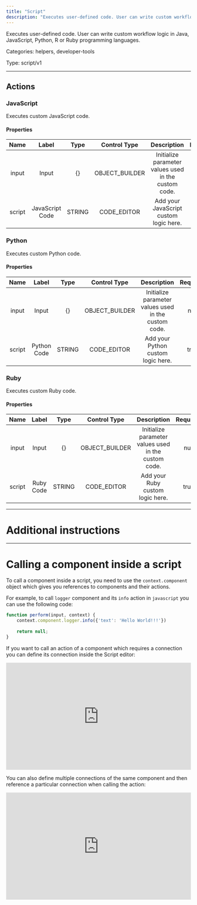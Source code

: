 ```yaml
---
title: "Script"
description: "Executes user-defined code. User can write custom workflow logic in Java, JavaScript, Python, R or Ruby programming languages."
---
```


Executes user-defined code. User can write custom workflow logic in Java, JavaScript, Python, R or Ruby programming languages.


Categories: helpers, developer-tools


Type: script/v1

<hr />




## Actions


### JavaScript
Executes custom JavaScript code.

#### Properties

|      Name       |      Label     |     Type     |     Control Type     |     Description     |     Required        |
|:--------------:|:--------------:|:------------:|:--------------------:|:-------------------:|:-------------------:|
| input | Input | {} | OBJECT_BUILDER  |  Initialize parameter values used in the custom code.  |  null  |
| script | JavaScript Code | STRING | CODE_EDITOR  |  Add your JavaScript custom logic here.  |  true  |




### Python
Executes custom Python code.

#### Properties

|      Name       |      Label     |     Type     |     Control Type     |     Description     |     Required        |
|:--------------:|:--------------:|:------------:|:--------------------:|:-------------------:|:-------------------:|
| input | Input | {} | OBJECT_BUILDER  |  Initialize parameter values used in the custom code.  |  null  |
| script | Python Code | STRING | CODE_EDITOR  |  Add your Python custom logic here.  |  true  |




### Ruby
Executes custom Ruby code.

#### Properties

|      Name       |      Label     |     Type     |     Control Type     |     Description     |     Required        |
|:--------------:|:--------------:|:------------:|:--------------------:|:-------------------:|:-------------------:|
| input | Input | {} | OBJECT_BUILDER  |  Initialize parameter values used in the custom code.  |  null  |
| script | Ruby Code | STRING | CODE_EDITOR  |  Add your Ruby custom logic here.  |  true  |






<hr />

# Additional instructions
<hr />

# Calling a component inside a script

To call a component inside a script, you need to use the `context.component` object which gives you references to components and their actions.

For example, to call `logger` component and its `info` action in `javascript` you can use the following code:

```javascript
function perform(input, context) {
    context.component.logger.info({'text': 'Hello World!!!'})
    
	return null;
}
```

If you want to call an action of a component which requires a connection you can define its connection inside the Script editor:

<div style="position:relative;height:0;width:100%;overflow:hidden;z-index:99999;box-sizing:border-box;padding-bottom:calc(51.63511188% + 32px)">
<iframe src="https://www.guidejar.com/embed/8d622f3f-252c-4869-9f01-108111778c71?type=1&controls=on" width="100%" height="100%" style="height:100%;position:absolute;inset:0" allowfullscreen frameborder="0">
</iframe></div>

You can also define multiple connections of the same component and then reference a particular connection when calling the action:

<div style="position:relative;height:0;width:100%;overflow:hidden;z-index:99999;box-sizing:border-box;padding-bottom:calc(51.63511188% + 32px)">
<iframe src="https://www.guidejar.com/embed/81148ac3-e742-43a9-a852-eb1f0ab593d5?type=1&controls=on" width="100%" height="100%" style="height:100%;position:absolute;inset:0" allowfullscreen frameborder="0">
</iframe></div>
